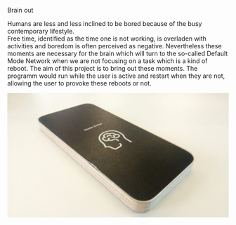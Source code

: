 Brain out

Humans are less and less inclined to be bored because of the busy contemporary lifestyle.  
Free time, identified as the time one is not working, is overladen with activities and boredom is often perceived as negative.
Nevertheless these moments are necessary for the brain which will turn to the so-called Default Mode Network when we are not focusing on a task which is a kind of reboot.
The aim of this project is to bring out these moments. The programm would run while the user is active and restart 
when they are not, allowing the user to provoke these reboots or not.

![Pitch2](images/ObjetModeEnnui.jpeg)